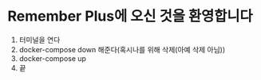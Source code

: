 # Remember Plus에 오신 것을 환영합니다
1. 터미널을 연다
2. docker-compose down 해준다(혹시나를 위해 삭제(아예 삭제 아님))
3. docker-compose up
4. 끝
